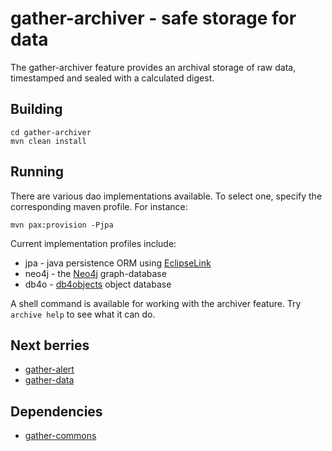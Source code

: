 gather-archiver - safe storage for data
=======================================

The gather-archiver feature provides an archival storage of raw data, timestamped 
and sealed with a calculated digest.

Building
--------

    cd gather-archiver
    mvn clean install

Running
-------
There are various dao implementations available. To select one, specify the
corresponding maven profile. For instance:

    mvn pax:provision -Pjpa

Current implementation profiles include:

* jpa - java persistence ORM using [EclipseLink][1]
* neo4j - the [Neo4j][2] graph-database
* db4o - [db4objects][3] object database

A shell command is available for working with the archiver feature. 
Try `archive help` to see what it can do. 

Next berries
------------

* [gather-alert](http://github.com/gatherdata/gather-alert)
* [gather-data](http://github.com/gatherdata/gather-data)


Dependencies
------------

* [gather-commons](http://github.com/gatherdata/gather-commons)

[1]: http://www.eclipse.org/eclipselink/    "EclipseLink"
[2]: http://neo4j.org/                      "Neo4j"
[3]: http://developer.db4o.com/             "db4objects"
